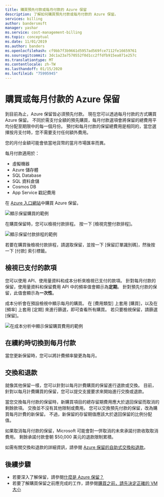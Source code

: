 ```yaml
---
title: 購買預先付款或每月付款的 Azure 保留
description: 了解如何購買預先付款或每月付款的 Azure 保留。
services: billing
author: bandersmsft
manager: yashar
ms.service: cost-management-billing
ms.topic: conceptual
ms.date: 11/01/2019
ms.author: banders
ms.openlocfilehash: cf9bb7f3b9661d5957ad569fce7112fe16659761
ms.sourcegitcommit: 3dc1a23a7570552f0d1cc2ffdfb915ea871e257c
ms.translationtype: MT
ms.contentlocale: zh-TW
ms.lasthandoff: 01/15/2020
ms.locfileid: "75995945"
---
```

# <a name="purchase-reservations-with-monthly-payments"></a>購買或每月付款的 Azure 保留

到目前為止，Azure 保留皆必須預先付款。 現在您可以透過每月付款的方式購買 Azure 保留。 不同於需支付全額的預先購買，每月付款選項會將保留的總費用平均分配至期限中的每一個月份。 預付和每月付款的保留總費用是相同的，當您選擇按月支付時，您不需要支付任何額外費用。

您的月付金額可能會依當地貨幣的當月市場匯率而異。

每月付款適用於：

- 虛擬機器
- Azure 儲存體
- SQL Database
- SQL 資料倉儲
- Cosmos DB
- App Service 戳記費用

在 [Azure 入口網站](https://portal.azure.com/?Microsoft_Azure_Reservations_EnableMultiCart=true&amp;paymentPlan=true#blade/Microsoft_Azure_Reservations/CreateBlade)中購買 Azure 保留。

![顯示保留購買的範例](./media/monthly-payments-reservations/purchase-reservation.png)

在購買保留時，您可以檢視付款排程。 按一下 [檢視完整付款排程]。

![顯示保留付款排程的範例](./media/monthly-payments-reservations/prepurchase-schedule.png)

若要在購買後檢視付款排程，請選取保留，並按一下 [保留訂單識別碼]，然後按一下 [付款] 索引標籤。

## <a name="view-payments-made"></a>檢視已支付的款項

您可以使用 API、使用量資料和成本分析來檢視已支付的款項。 針對每月付款的保留，使用量資料和保留費用 API 中的頻率值會顯示為**定期**。 針對預先付款的保留，此值會顯示為**一次性**。

成本分析會在預設檢視中顯示每月的購買。 在 [費用類型] 上套用 [購買]，以及在 [頻率] 上套用 [定期] 來進行篩選，即可查看所有購買。 若只要檢視保留，請篩選 [保留]。

![在成本分析中顯示保留購買費用的範例](./media/monthly-payments-reservations/cost-analysis.png)

## <a name="switch-to-monthly-payments-at-renewal"></a>在續約時切換到每月付款

當您更新保留時，您可以將計費頻率變更為每月。

## <a name="exchange-and-refunds"></a>交換和退款

就像其他保留一樣，您可以針對以每月計費購買的保留進行退款或交換。 目前，針對以每月計費購買的保留，您可以提交支援要求來開始進行交換或退款。

當您交換每月付款的保留時，新購買項目的總存留期費用應大於退回保留而取消的剩餘款項。 交換並不沒有其他限制或費用。 您可以交換預先付款的保留，改為購買每月計費的新保留。 不過，新保留的存留期值應該大於退回保留的比例分配值。

如果取消每月付款的保留，Microsoft 可能會對一併取消的未來承諾付款收取取消費用。 剩餘承諾付款會朝 $50,000 美元的退款限制累積。

如需有關交換和退款的詳細資訊，請參閱 [Azure 保留的自助式交換和退款](exchange-and-refund-azure-reservations.md)。

## <a name="next-steps"></a>後續步驟

- 若要深入了解保留，請參閱[什麼是 Azure 保留？](save-compute-costs-reservations.md)
- 若要了解購買保留之前應完成的工作，請參閱[購買之前，請先決定正確的 VM 大小](../../virtual-machines/windows/prepay-reserved-vm-instances.md#determine-the-right-vm-size-before-you-buy)
